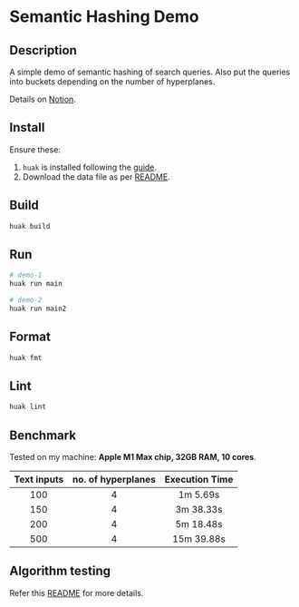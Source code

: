 # Semantic Hashing Demo

## Description

A simple demo of semantic hashing of search queries. Also put the queries into buckets depending on the number of hyperplanes.

Details on [Notion](https://www.notion.so/subspacelabs/Semantic-Hashing-Demo-38297cb7da594dcfb96393a3c491a936).

## Install

Ensure these:

1. `huak` is installed following the [guide](https://github.com/cnpryer/huak/blob/master/docs/user_guide.md#installation).
2. Download the data file as per [README](./data/README.md).

## Build

```sh
huak build
```

## Run

```sh
# demo-1
huak run main

# demo-2
huak run main2
```

## Format

```sh
huak fmt
```

## Lint

```sh
huak lint
```

## Benchmark

Tested on my machine: **Apple M1 Max chip, 32GB RAM, 10 cores**.

| Text inputs | no. of hyperplanes | Execution Time |
| :---------: | :----------------: | :------------: |
|     100     |         4          |    1m 5.69s    |
|     150     |         4          |   3m 38.33s    |
|     200     |         4          |   5m 18.48s    |
|     500     |         4          |   15m 39.88s   |

## Algorithm testing

Refer this [README](./tests/README.md) for more details.
